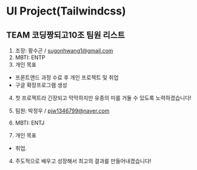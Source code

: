 # UI Project(Tailwindcss)

## TEAM 코딩짱되고10조 팀원 리스트

1. 조장: 황수곤 / sugonhwang1@gmail.com
2. MBTI: ENTP
3. 개인 목표

- 프론트앤드 과정 수료 후 개인 프로젝트 및 취업
- 구글 확장프로그램 생성

4. 첫 프로젝트라 긴장되고 막막하지만 유종의 미를 거둘 수 있도록 노력하겠습니다!

1. 팀원: 박정우 / pjw1346799@naver.com
1. MBTI: ENTJ
1. 개인 목표

- 취업.

4. 주도적으로 배우고 성장해서 최고의 결과를 만들어내겠습니다!
